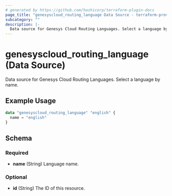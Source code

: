 ```yaml
---
# generated by https://github.com/hashicorp/terraform-plugin-docs
page_title: "genesyscloud_routing_language Data Source - terraform-provider-genesyscloud"
subcategory: ""
description: |-
  Data source for Genesys Cloud Routing Languages. Select a language by name.
---
```


# genesyscloud_routing_language (Data Source)

Data source for Genesys Cloud Routing Languages. Select a language by name.

## Example Usage

```terraform
data "genesyscloud_routing_language" "english" {
  name = "english"
}
```

<!-- schema generated by tfplugindocs -->
## Schema

### Required

- **name** (String) Language name.

### Optional

- **id** (String) The ID of this resource.


